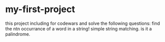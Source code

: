 # my-first-project

this project including for codewars and solve the following questions:
find the ntn occurrance of a word in a string!
simple string matching.
is it a palindrome. 
